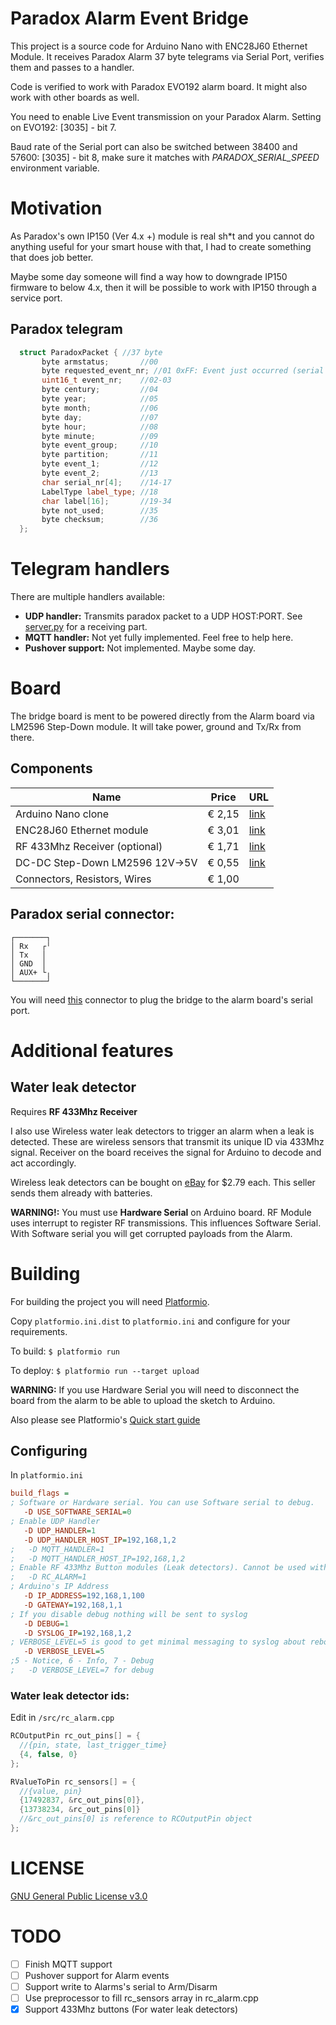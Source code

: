 # Paradox Alarm Event Bridge

This project is a source code for Arduino Nano with ENC28J60 Ethernet Module. It receives Paradox Alarm 37 byte telegrams via Serial Port, verifies them and passes to a handler.

Code is verified to work with Paradox EVO192 alarm board. It might also work with other boards as well.

You need to enable Live Event transmission on your Paradox Alarm. Setting on EVO192: [3035] - bit 7.

Baud rate of the Serial port can also be switched between 38400 and 57600: [3035] - bit 8, make sure it matches with *PARADOX_SERIAL_SPEED* environment variable.

# Motivation

As Paradox's own IP150 (Ver 4.x +) module is real sh*t and you cannot do anything useful for your smart house with that, I had to create something that does job better.

Maybe some day someone will find a way how to downgrade IP150 firmware to below 4.x, then it will be possible to work with IP150 through a service port.

## Paradox telegram

```cpp
  struct ParadoxPacket { //37 byte
       byte armstatus;       //00
       byte requested_event_nr; //01 0xFF: Event just occurred (serial port only)
       uint16_t event_nr;    //02-03
       byte century;         //04
       byte year;            //05
       byte month;           //06
       byte day;             //07
       byte hour;            //08
       byte minute;          //09
       byte event_group;     //10
       byte partition;       //11
       byte event_1;         //12
       byte event_2;         //13
       char serial_nr[4];    //14-17
       LabelType label_type; //18
       char label[16];       //19-34
       byte not_used;        //35
       byte checksum;        //36
  };
```

# Telegram handlers

There are multiple handlers available:

- **UDP handler:** Transmits paradox packet to a UDP HOST:PORT. See [server.py](/examples/server.py) for a receiving part.
- **MQTT handler:** Not yet fully implemented. Feel free to help here.
- **Pushover support:** Not implemented. Maybe some day.

# Board
The bridge board is ment to be powered directly from the Alarm board via LM2596 Step-Down module. It will take power, ground and Tx/Rx from there.

## Components

| Name                           | Price  | URL                                                                                                                                                                                                                                                                                                                                                                                                                                                                                                                                                                                                                                        |
| ------------------------------ | ------ | ------------------------------------------------------------------------------------------------------------------------------------------------------------------------------------------------------------------------------------------------------------------------------------------------------------------------------------------------------------------------------------------------------------------------------------------------------------------------------------------------------------------------------------------------------------------------------------------------------------------------------------------ |
| Arduino Nano clone             | € 2,15 | [link](https://www.aliexpress.com/item/5PCS-Nano-3-0-Controller-Compatible-For-arduino-Nano-CH340-USB-Driver-Nano-V3-0-ATmega328/32729710918.html?spm=a2g0v.search0104.3.2.6f48e184KYpVFO&ws_ab_test=searchweb0_0,searchweb201602_3_10152_10151_10065_10344_10068_5722815_10342_10343_10340_5722915_10341_5711416_5722615_10696_10084_10083_10618_10307_10820_10821_10303_10302_5722715_10059_100031_10103_5711515_10624_10623_10622_5722515_10621_10620_10125-10621,searchweb201603_55,ppcSwitch_5&algo_expid=f9cb027d-64b3-4c0a-8893-3f8fa2ac2307-0&algo_pvid=f9cb027d-64b3-4c0a-8893-3f8fa2ac2307&transAbTest=ae803_1&priceBeautifyAB=0) |
| ENC28J60 Ethernet module       | € 3,01 | [link](https://www.aliexpress.com/item/1Pcs-ENC28J60-Ethernet-Shield-V1-0-For-Arduino-Nano-V3-Ethernet-Shield-RJ45-HR911105A-Webserver-Module/32659785447.html?spm=a2g0s.9042311.0.0.274233edaUtnmE)                                                                                                                                                                                                                                                                                                                                                                                                                                       |
| RF 433Mhz Receiver (optional)  | € 1,71 | [link](https://www.aliexpress.com/item/1set-RF-module-433-Mhz-superheterodyne-receiver-and-transmitter-Support-ASK-OOK-small-size-low-power/32571703475.html?spm=a2g0s.9042311.0.0.274233edaUtnmE)                                                                                                                                                                                                                                                                                                                                                                                                                                          |
| DC-DC Step-Down LM2596 12V->5V | € 0,55 | [link](https://www.aliexpress.com/item/1pcs-Ultra-small-LM2596-power-supply-module-DC-DC-BUCK-3A-adjustable-buck-module-regulator-ultra/32640207906.html?spm=a2g0s.9042311.0.0.274233edArNNv7)                                                                                                                                                                                                                                                                                                                                                                                                                                              |
| Connectors, Resistors, Wires | € 1,00 ||

## Paradox serial connector:

```
┌───────┐
│ Rx   ┌╵
│ Tx   │
│ GND  │
│ AUX+ └╷
└───────┘
```

You will need [this](https://www.ebay.com/itm/40-Sets-2-3-4-5P-2-54mm-Pitch-Terminal-Housing-Pin-Header-Connector-Adaptor-Kit/263446969764?ssPageName=STRK%3AMEBIDX%3AIT&_trksid=p2057872.m2749.l2649) connector to plug the bridge to the alarm board's serial port.

# Additional features

## Water leak detector

Requires **RF 433Mhz Receiver**

I also use Wireless water leak detectors to trigger an alarm when a leak is detected. These are wireless sensors that transmit its unique ID via 433Mhz signal. Receiver on the board receives the signal for Arduino to decode and act accordingly.

Wireless leak detectors can be bought on [eBay](https://www.ebay.com/itm/433MHz-100m-Wireless-Water-Leakage-Sensor-Leak-Detector-For-Home-Security-Alarm/172842996909?ssPageName=STRK%3AMEBIDX%3AIT&_trksid=p2060353.m2749.l2649) for $2.79 each. This seller sends them already with batteries.

**WARNING!:** You must use **Hardware Serial** on Arduino board. RF Module uses interrupt to register RF transmissions. This influences Software Serial. With Software serial you will get corrupted payloads from the Alarm.

# Building

For building the project you will need [Platformio](http://docs.platformio.org/en/latest/installation.html).

Copy `platformio.ini.dist` to `platformio.ini` and configure for your requirements.

To build: `$ platformio run`

To deploy: `$ platformio run --target upload`

**WARNING:** If you use Hardware Serial you will need to disconnect the board from the alarm to be able to upload the sketch to Arduino.

Also please see Platformio's [Quick start guide](http://docs.platformio.org/en/latest/quickstart.html)

## Configuring

In `platformio.ini`

```ini
build_flags =
; Software or Hardware serial. You can use Software serial to debug.
   -D USE_SOFTWARE_SERIAL=0
; Enable UDP Handler
   -D UDP_HANDLER=1
   -D UDP_HANDLER_HOST_IP=192,168,1,2
;   -D MQTT_HANDLER=1
;   -D MQTT_HANDLER_HOST_IP=192,168,1,2
; Enable RF 433Mhz Button modules (Leak detectors). Cannot be used with Software serial
;   -D RC_ALARM=1
; Arduino's IP Address
   -D IP_ADDRESS=192,168,1,100
   -D GATEWAY=192,168,1,1
; If you disable debug nothing will be sent to syslog
   -D DEBUG=1
   -D SYSLOG_IP=192,168,1,2
; VERBOSE_LEVEL=5 is good to get minimal messaging to syslog about reboots, invalid payloads on serial and Wireless Receiver keys
   -D VERBOSE_LEVEL=5
;5 - Notice, 6 - Info, 7 - Debug
;   -D VERBOSE_LEVEL=7 for debug
```

### Water leak detector ids:

Edit in `/src/rc_alarm.cpp`

```cpp
RCOutputPin rc_out_pins[] = {
  //{pin, state, last_trigger_time}
  {4, false, 0}
};

RValueToPin rc_sensors[] = {
  //{value, pin}
  {17492837, &rc_out_pins[0]},
  {13738234, &rc_out_pins[0]}
  //&rc_out_pins[0] is reference to RCOutputPin object
};
```

# LICENSE

[GNU General Public License v3.0](/LICENSE.md)

# TODO

- [ ] Finish MQTT support
- [ ] Pushover support for Alarm events
- [ ] Support write to Alarms's serial to Arm/Disarm
- [ ] Use preprocessor to fill rc_sensors array in rc_alarm.cpp
- [x] Support 433Mhz buttons (For water leak detectors)
